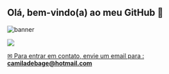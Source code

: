 ## Olá, bem-vindo(a) ao meu GitHub 👋

![banner](https://camo.githubusercontent.com/de9cc16e91d143023c808f9e6e9de9b450c902023868a5c86c6796469511b753/68747470733a2f2f752e6375626575706c6f61642e636f6d2f766963746f726665727261726573692f64696e6f2e676966)

<a href=""><img src="https://img.shields.io/badge/LinkedIn-0077B5?style=for-the-badge&logo=linkedin&logoColor=white"/>







✉ Para entrar em contato, envie um email para : **camiladebage@hotmail.com**

